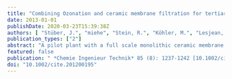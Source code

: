 ```yaml
---
title: "Combining Ozonation and ceramic membrane filtration for tertiary treatment"
date: 2013-01-01
publishDate: 2020-03-23T15:39:38Z
authors: [ "Stüber, J.", "miehe", "Stein, R.", "Köhler, M.", "Lesjean, B." ]
publication_types: ["2"]
abstract: "A pilot plant with a full scale monolithic ceramic membrane was operated at Ruhleben wastewater treatment plant (WWTP), Berlin Germany, for more than 12 months. Filtration performance according to the applied pre-treatment (dose of ozone and coagulant) were investigated. Trial runs with and without ozone, varying the operational parameters such as flux, coagulant dosage, and filtration time were conducted in order to identify the benefits of pre-ozonation. The reduction of the total fouling rate by ~70 % when applying a specific ozone dose between 1.0 and 1.4 mg mgDOC–1 highlights the potential of ozonation as pre-treatment step. Using LC-OCD measurements, the effect of ozone on the biopolymer concentration and the DOC fraction was demonstrated."
featured: false
publication: " *Chemie Ingenieur Technik* 85 (8): 1237-1242 [10.1002/cite.201200195](https://doi.org/10.1002/cite.201200195)"
doi: "10.1002/cite.201200195"
---
```


